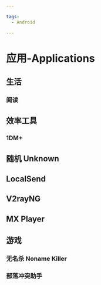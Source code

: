 ```yaml
---

tags:
  - Android

---
```


# 应用-Applications

## 生活

### 阅读

## 效率工具

### 1DM+

## 随机 Unknown

## LocalSend

## V2rayNG

## MX Player

## 游戏

### 无名杀 Noname Killer

### 部落冲突助手